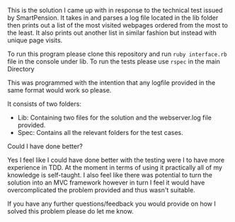This is the solution I came up with in response to the technical test issued by SmartPension. It takes in and parses a log file located in the lib folder then prints out a list of the most visited webpages ordered from the most to the least. It also prints out another list in similar fashion but instead with unique page visits.

To run this program please clone this repository and run `ruby interface.rb` file in the console under lib.
To run the tests please use `rspec` in the main Directory

This was programmed with the intention that any logfile provided in the same format would work so please.

It consists of two folders:
- Lib: Containing two files for the solution and the webserver.log file provided.
- Spec: Contains all the relevant folders for the test cases.


Could I have done better?

Yes I feel like I could have done better with the testing were I to have more experience in TDD. At the moment in terms of using it practically all of my knowledge is self-taught. I also feel like there was potential to turn the solution into an MVC framework however in turn I feel it would have overcomplicated the problem provided and thus wasn't suitable.

If you have any further questions/feedback you would provide on how I solved this problem please do let me know.
